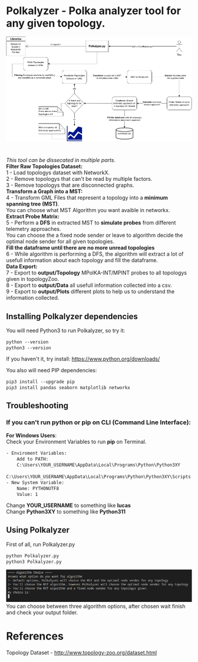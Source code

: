 # Polkalyzer - Polka analyzer tool for any given topology.

![Polkalyzer Explained](./imgs/PolkalyzerBehavior.png)
# 

_This tool can be dissecated in multiple parts._ <br>
**Filter Raw Topologies Dataset:** <br>
1 - Load topologys dataset with NetworkX. <br>
2 - Remove topologys that can't be read by multiple factors. <br>
3 - Remove topologys that are disconnected graphs. <br>
**Transform a Graph into a MST:** <br>
4 - Transform GML Files that represent a topology into a **minimum spanning tree (MST)**. <br>
You can choose what MST Algorithm you want avaible in networkx.<br>
**Extract Probe Matrix:** <br>
5 - Perform a **DFS** in extracted MST to **simulate probes** from different telemetry approaches. <br>
You can choose the a fixed node sender or leave to algorithm decide the optimal node sender for all given topologies. <br>
**Fill the dataframe until there are no more unread topologies** <br>
6 - While algorithm is performing a DFS, the algorithm will extract a lot of usefull information about each topology and fill the dataframe. <br>
**Data Export:** <br>
7 - Export to **output/Topology** MPolKA-INT/MPINT probes to all topologys given in topologyZoo. <br> 
8 - Export to **output/Data** all usefull information collected into a csv. <br>
9 - Export to **output/Plots** different plots to help us to understand the information collected. <br>

## Installing Polkalyzer dependencies
You will need Python3 to run Polkalyzer, so try it:
```
python --version
python3 --version
```
If you haven't it, try install: https://www.python.org/downloads/ <br>

You also will need PIP dependencies:
```
pip3 install --upgrade pip
pip3 install pandas seaborn matplotlib networkx
```
## Troubleshooting
### If you can't run python or pip on CLI (Command Line Interface): <br>
**For Windows Users**: <br>
Check your Environment Variables to run **pip** on Terminal. <br>
```
- Enviroment Variables:
    Add to PATH:
    C:\Users\YOUR_USERNAME\AppData\Local\Programs\Python\Python3XY
    C:\Users\YOUR_USERNAME\AppData\Local\Programs\Python\Python3XY\Scripts
- New System Variable:
    Name: PYTHONUTF8
    Value: 1
```
Change **YOUR_USERNAME** to something like **lucas** <br>
Change **Python3XY** to something like **Python311** <br>

## Using Polkalyzer
First of all, run Polkalyzer.py
```
python Polkalyzer.py
python3 Polkalyzer.py
```
![Algorithm Choice](./imgs/AlgorithmChoice.png) <br>
You can choose between three algorithm options, after chosen wait finish and check your output folder.
# References
Topology Dataset - http://www.topology-zoo.org/dataset.html
